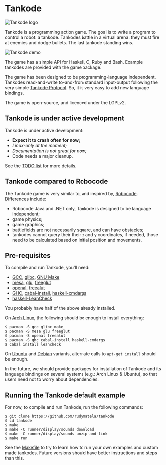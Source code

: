 Tankode
=======

![Tankode logo](https://github.com/rudymatela/tankode/releases/download/v0.0.1/tankode-logo-colour-400px.png)

Tankode is a programming action game.  The goal is to write a program to
control a robot: a tankode.  Tankodes battle in a virtual arena: they must fire
at enemies and dodge bullets.  The last tankode standing wins.

![Tankode demo](https://github.com/rudymatela/tankode/releases/download/v0.0.1/tankode-400x200.gif)

The game has a simple API for Haskell, C, Ruby and Bash.  Example tankodes are
provided with the game package.

The game has been designed to be programming-language independent.  Tankodes
read-and-write to-and-from standard input-output following the very simple
[Tankode Protocol].  So, it is very easy to add new language bindings.

The game is open-source, and licenced under the LGPLv2.


Tankode is under active development
-----------------------------------

Tankode is under active development:

* __Expect it to crash often for now;__
* _Linux-only at the moment;_
* _Documentation is not great for now;_
* Code needs a major cleanup.

See the [TODO list] for more details.


Tankode compared to Robocode
----------------------------

The Tankode game is very similar to, and inspired by, [Robocode].
Differences include:

* Robocode Java and .NET only, Tankode is designed to be language independent;
* game physics;
* game graphics;
* battlefields are not necessarily square, and can have obstacles;
* tankodes cannot query their their `x` and `y` coordinates,
  if needed, those need to be calculated based on initial position and movements.


Pre-requisites
--------------

To compile and run Tankode, you'll need:

* [GCC], [glibc], [GNU Make]
* [mesa], [glu], [freeglut]
* [openal], [freealut]
* [GHC], [cabal-install], [haskell-cmdargs]
* [haskell-LeanCheck]

You probably have half of the above already installed.

On [Arch Linux], the following should be enough to install everything:

	$ pacman -S gcc glibc make
	$ pacman -S mesa glu freeglut
	$ pacman -S openal freealut
	$ pacman -S ghc cabal-install haskell-cmdargs
	$ cabal install leancheck

On [Ubuntu] and [Debian] variants, alternate calls to `apt-get install` should be
enough.

In the future, we should provide packages for installation of Tankode and its
language bindings on several systems (e.g.: Arch Linux & Ubuntu), so that users
need not to worry about dependencies.


Running the Tankode default example
-----------------------------------

For now, to compile and run Tankode, run the following commands:

	$ git clone https://github.com/rudymatela/tankode
	$ cd tankode
	$ make
	$ make -C runner/display/sounds download
	$ make -C runner/display/sounds unzip-and-link
	$ make run

See the [Makefile] to try to learn how to run your own examples and custom made
tankodes.  Future versions should have better instructions and steps than this.



[Tankode Protocol]: doc/tankode-protocol.md
[Tankode Display Protocol]: doc/tankode-display-protocol.md
[TODO list]: TODO.md
[Makefile]: Makefile

[Arch Linux]:        https://archlinux.org
[Ubuntu]:            https://ubuntu.com
[Debian]:            https://debian.org
[GCC]:               https://gcc.gnu.org/
[glibc]:             https://www.gnu.org/software/libc/
[GNU Make]:          https://www.gnu.org/software/make/
[mesa]:              https://mesa3d.org/
[glu]:               http://freeglut.sourceforge.net/
[freeglut]:          http://freeglut.sourceforge.net/
[openal]:            https://openal.org
[freealut]:          https://github.com/vancegroup/freealut
[GHC]:               https://www.haskell.org/ghc/
[cabal-install]:     https://www.haskell.org/cabal/
[haskell-cmdargs]:   https://hackage.haskell.org/package/cmdargs
[haskell-LeanCheck]: https://hackage.haskell.org/package/leancheck

[Robocode]: http://robocode.sourceforge.net/
